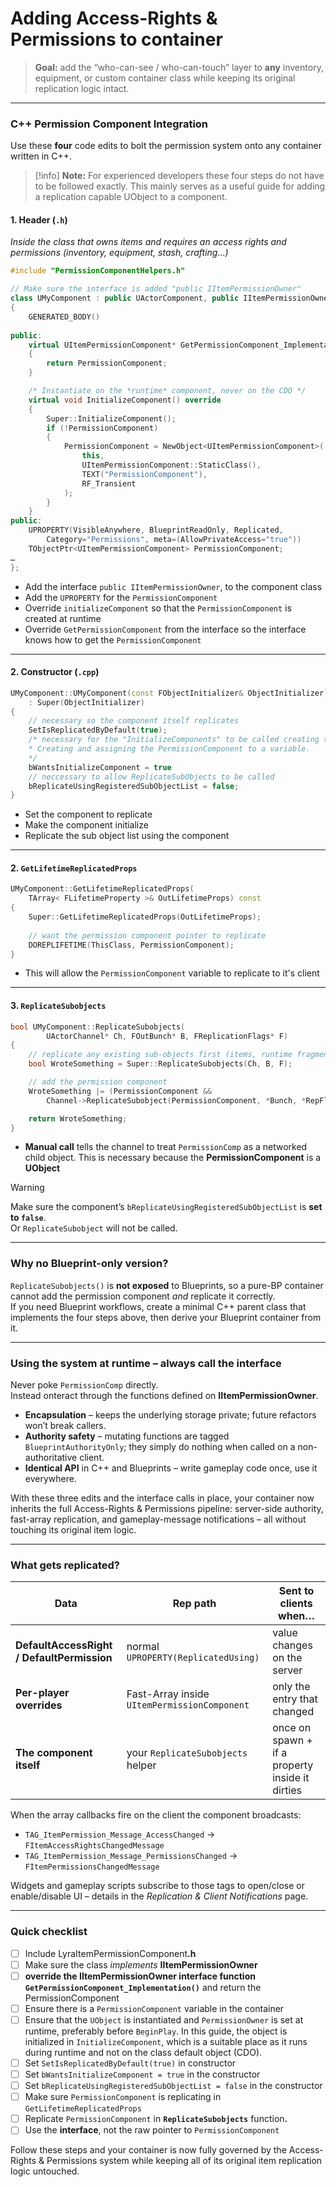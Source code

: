# Adding Access-Rights & Permissions to container

> **Goal:** add the “who-can-see / who-can-touch” layer to **any** inventory, equipment, or custom container class while keeping its original replication logic intact.

***

### C++ Permission Component Integration

Use these **four** code edits to bolt the permission system onto any container written in C++.

> [!info]
> **Note:** For experienced developers these four steps do not have to be followed exactly. This mainly serves as a useful guide for adding a replication capable UObject to a component.

#### **1. Header (`.h`)**

_Inside the class that owns items and requires an access rights and permissions (inventory, equipment, stash, crafting…)_

```cpp
#include "PermissionComponentHelpers.h"

// Make sure the interface is added "public IItemPermissionOwner"
class UMyComponent : public UActorComponent, public IItemPermissionOwner
{
	GENERATED_BODY()
	
public:
	virtual UItemPermissionComponent* GetPermissionComponent_Implementation() override
	{
		return PermissionComponent;
	}

	/* Instantiate on the *runtime* component, never on the CDO */
	virtual void InitializeComponent() override
	{
		Super::InitializeComponent();
		if (!PermissionComponent)
		{
			PermissionComponent = NewObject<UItemPermissionComponent>(
				this,
				UItemPermissionComponent::StaticClass(),
				TEXT("PermissionComponent"),
				RF_Transient
			);
		}
	}
public:
	UPROPERTY(VisibleAnywhere, BlueprintReadOnly, Replicated, 
		Category="Permissions", meta=(AllowPrivateAccess="true"))								
	TObjectPtr<UItemPermissionComponent> PermissionComponent;		
…
};
```

* Add the interface `public IItemPermissionOwner`,  to the component class
* Add the `UPROPERTY` for the `PermissionComponent`
* Override `initializeComponent` so that the `PermissionComponent` is created at runtime
* Override `GetPermissionComponent` from the interface so the interface knows how to get the `PermissionComponent`

***

#### 2. Constructor (`.cpp`)

```cpp
UMyComponent::UMyComponent(const FObjectInitializer& ObjectInitializer)
	: Super(ObjectInitializer)
{
	// necessary so the component itself replicates
	SetIsReplicatedByDefault(true);
	/* necessary for the "InitializeComponents" to be called creating the
	* Creating and assigning the PermissionComponent to a variable.
	*/
	bWantsInitializeComponent = true
	// neccessary to allow ReplicateSubObjects to be called
	bReplicateUsingRegisteredSubObjectList = false;
}
```

* Set the component to replicate
* Make the component initialize
* Replicate the sub object list using the component

***

#### 2. `GetLifetimeReplicatedProps`&#x20;

```cpp
UMyComponent::GetLifetimeReplicatedProps(
	TArray< FLifetimeProperty >& OutLifetimeProps) const
{
	Super::GetLifetimeReplicatedProps(OutLifetimeProps);
	
	// want the permission component pointer to replicate
	DOREPLIFETIME(ThisClass, PermissionComponent);
}
```

* This will allow the `PermissionComponent` variable to replicate to it's client

***

#### **3. `ReplicateSubobjects`**

```cpp
bool UMyComponent::ReplicateSubobjects(
        UActorChannel* Ch, FOutBunch* B, FReplicationFlags* F)
{
	// replicate any existing sub-objects first (items, runtime fragments, …)
	bool WroteSomething = Super::ReplicateSubobjects(Ch, B, F);

	// add the permission component
	WroteSomething |= (PermissionComponent && 
		Channel->ReplicateSubobject(PermissionComponent, *Bunch, *RepFlags));

	return WroteSomething;
}
```

* **Manual call** tells the channel to treat `PermissionComp` as a networked child object. This is necessary because the **PermissionComponent** is a **UObject**

> [!warning]
> Make sure the component’s `bReplicateUsingRegisteredSubObjectList` is **set to `false`**.\
> Or `ReplicateSubobject` will not be called.

***

### Why no Blueprint-only version?

`ReplicateSubobjects()` is **not exposed** to Blueprints, so a pure-BP container cannot add the permission component _and_ replicate it correctly.\
If you need Blueprint workflows, create a minimal C++ parent class that implements the four steps above, then derive your Blueprint container from it.

***

### Using the system at runtime – **always call the interface**

Never poke `PermissionComp` directly.\
Instead onteract through the functions defined on **IItemPermissionOwner**.

* **Encapsulation** – keeps the underlying storage private; future refactors won’t break callers.
* **Authority safety** – mutating functions are tagged `BlueprintAuthorityOnly`; they simply do nothing when called on a non-authoritative client.
* **Identical API** in C++ and Blueprints – write gameplay code once, use it everywhere.

With these three edits and the interface calls in place, your container now inherits the full Access-Rights & Permissions pipeline: server-side authority, fast-array replication, and gameplay-message notifications – all without touching its original item logic.

***

### What gets replicated?

| Data                                       | Rep path                                     | Sent to clients when…                           |
| ------------------------------------------ | -------------------------------------------- | ----------------------------------------------- |
| **DefaultAccessRight / DefaultPermission** | normal `UPROPERTY(ReplicatedUsing)`          | value changes on the server                     |
| **Per-player overrides**                   | Fast-Array inside `UItemPermissionComponent` | only the entry that changed                     |
| **The component itself**                   | your `ReplicateSubobjects` helper            | once on spawn + if a property inside it dirties |

When the array callbacks fire on the client the component broadcasts:

* `TAG_ItemPermission_Message_AccessChanged` → `FItemAccessRightsChangedMessage`
* `TAG_ItemPermission_Message_PermissionsChanged` → `FItemPermissionsChangedMessage`

Widgets and gameplay scripts subscribe to those tags to open/close or enable/disable UI – details in the _Replication & Client Notifications_ page.

***

### Quick checklist

* [ ] Include LyraItemPermissionComponen&#x74;**.h**
* [ ] Make sure the class _implements_ **IItemPermissionOwner**
* [ ] **override the IItemPermissionOwner interface function `GetPermissionComponent_Implementation()`** and return the PermissionComponent
* [ ] Ensure there is a `PermissionComponent` variable in the container
* [ ] Ensure that the `UObject` is instantiated and `PermissionOwner` is set at runtime, preferably before `BeginPlay`. In this guide, the object is initialized in `InitializeComponent`, which is a suitable place as it runs during runtime and not on the class default object (CDO).
* [ ] Set `SetIsReplicatedByDefault(true)` in constructor
* [ ] Set `bWantsInitializeComponent = true` in the constructor
* [ ] Set `bReplicateUsingRegisteredSubObjectList = false` in the constructor
* [ ] Make sure `PermissionComponent` is replicating in `GetLifetimeReplicatedProps`
* [ ] Replicate  `PermissionComponent` in **`ReplicateSubobjects`** functio&#x6E;**.**
* [ ] Use the **interface**, not the raw pointer to `PermissionComponent`

Follow these steps and your container is now fully governed by the Access-Rights & Permissions system while keeping all of its original item replication logic untouched.
